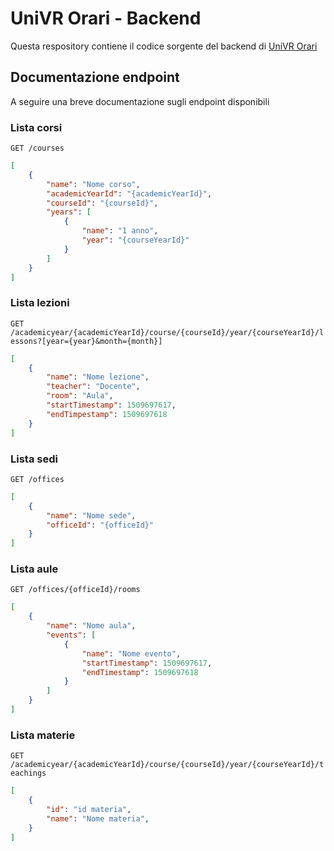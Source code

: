 # UniVR Orari - Backend
Questa respository contiene il codice sorgente del backend di [UniVR Orari](https://github.com/francescotonini/univrorari-app)

## Documentazione endpoint
A seguire una breve documentazione sugli endpoint disponibili
 
### Lista corsi
`GET /courses`

```json
[
	{
		"name": "Nome corso",
		"academicYearId": "{academicYearId}",
		"courseId": "{courseId}", 
		"years": [
			{
				"name": "1 anno",
				"year": "{courseYearId}"
			}
		]
	}
]
```

### Lista lezioni
`GET /academicyear/{academicYearId}/course/{courseId}/year/{courseYearId}/lessons?[year={year}&month={month}]`

```json
[
	{
		"name": "Nome lezione",
		"teacher": "Docente",
		"room": "Aula",
		"startTimestamp": 1509697617,
		"endTimpestamp": 1509697618
	}
]
```

### Lista sedi
`GET /offices`

```json
[
	{
		"name": "Nome sede",
		"officeId": "{officeId}"
	}
]
```

### Lista aule
`GET /offices/{officeId}/rooms`

```json
[
	{
		"name": "Nome aula",
		"events": [
			{
				"name": "Nome evento",
				"startTimestamp": 1509697617,
				"endTimestamp": 1509697618
			}
		]
	}
]
```

### Lista materie
`GET /academicyear/{academicYearId}/course/{courseId}/year/{courseYearId}/teachings`

```json
[
	{
		"id": "id materia",
		"name": "Nome materia",
	}
]
```
